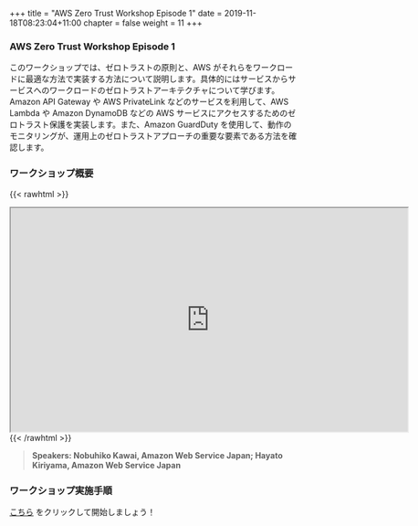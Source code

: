 +++
title = "AWS Zero Trust Workshop Episode 1"
date = 2019-11-18T08:23:04+11:00
chapter = false
weight = 11
+++

### AWS Zero Trust Workshop Episode 1

このワークショップでは、ゼロトラストの原則と、AWS がそれらをワークロードに最適な方法で実装する方法について説明します。具体的にはサービスからサービスへのワークロードのゼロトラストアーキテクチャについて学びます。Amazon API Gateway や AWS PrivateLink などのサービスを利用して、AWS Lambda や Amazon DynamoDB などの AWS サービスにアクセスするためのゼロトラスト保護を実装します。また、Amazon GuardDuty を使用して、動作のモニタリングが、運用上のゼロトラストアプローチの重要な要素である方法を確認します。

### ワークショップ概要

{{< rawhtml >}}
<iframe src="https://dxjsvn24c4x1f.cloudfront.net/Workshops/workshop_1.pdf" width="696" height="392"></iframe>
{{< /rawhtml >}}

>  **Speakers: Nobuhiko Kawai, Amazon Web Service Japan; Hayato Kiriyama, Amazon Web Service Japan** 

### ワークショップ実施手順

[こちら](https://catalog.us-east-1.prod.workshops.aws/v2/workshops/dc413216-deab-4371-9e4a-879a4f14233d/ja-JP) をクリックして開始しましょう！
